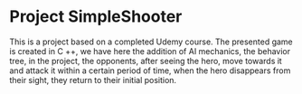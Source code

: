 # Project SimpleShooter

This is a project based on a completed Udemy course. The presented game is created in C ++, we have here the addition of AI mechanics, the behavior tree, in the project, the opponents, after seeing the hero, move towards it and attack it within a certain period of time, when the hero disappears from their sight, they return to their initial position.